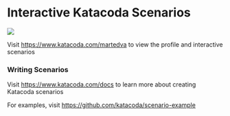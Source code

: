 # Interactive Katacoda Scenarios

[![](http://shields.katacoda.com/katacoda/martedva/count.svg)](https://www.katacoda.com/martedva "Get your profile on Katacoda.com")

Visit https://www.katacoda.com/martedva to view the profile and interactive scenarios

### Writing Scenarios
Visit https://www.katacoda.com/docs to learn more about creating Katacoda scenarios

For examples, visit https://github.com/katacoda/scenario-example
